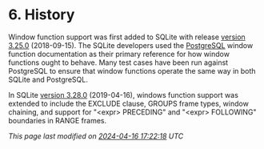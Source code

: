 # 6\. History


Window function support was first added to SQLite with release
[version 3\.25\.0](releaselog/3_25_0.html) (2018\-09\-15\). The SQLite developers used
the [PostgreSQL](http://www.postgresql.org) window function
documentation as their primary reference for how window functions
ought to behave. Many test cases have been run against PostgreSQL
to ensure that window functions operate the same way in both
SQLite and PostgreSQL.



In SQLite [version 3\.28\.0](releaselog/3_28_0.html) (2019\-04\-16\),
windows function support was extended to include the EXCLUDE clause,
GROUPS frame types, window chaining, and support for
"\<expr\> PRECEDING" and "\<expr\> FOLLOWING" boundaries
in RANGE frames.


*This page last modified on [2024\-04\-16 17:22:18](https://sqlite.org/docsrc/honeypot) UTC* 


